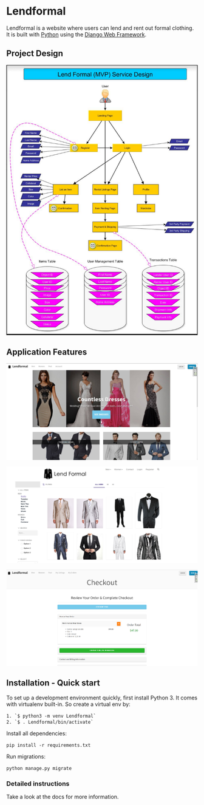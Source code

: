 

# Lendformal

Lendformal is a website where users can lend and rent out formal clothing. It is built with [Python][0] using the [Django Web Framework][1].

## Project Design
![Overview](img/design.PNG)

## Application Features
![Overview](img/lfp1.PNG)

![Overview](img/lfp15.PNG)

![Overview](img/lfp3.PNG)


## Installation - Quick start

To set up a development environment quickly, first install Python 3. It
comes with virtualenv built-in. So create a virtual env by:

    1. `$ python3 -m venv Lendformal`
    2. `$ . Lendformal/bin/activate`

Install all dependencies:

    pip install -r requirements.txt

Run migrations:

    python manage.py migrate

### Detailed instructions

Take a look at the docs for more information.

[0]: https://www.python.org/
[1]: https://www.djangoproject.com/
